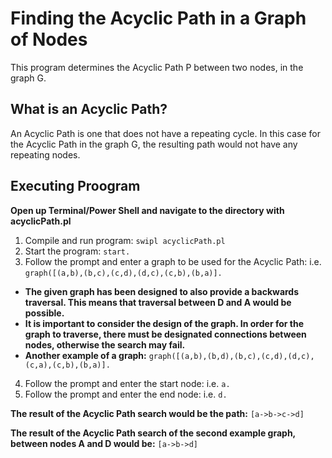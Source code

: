 # Finding the Acyclic Path in a Graph of Nodes
This program determines the Acyclic Path P between two nodes, in the graph G.

##  What is an Acyclic Path?
An Acyclic Path is one that does not have a repeating cycle. In this case for the Acyclic Path in the graph G, the resulting path would not have any repeating nodes.

## Executing Proogram
**Open up Terminal/Power Shell and navigate to the directory with acyclicPath.pl**

1. Compile and run program: ``` swipl acyclicPath.pl ```
2. Start the program: ``` start. ```
3. Follow the prompt and enter a graph to be used for the Acyclic Path: i.e. ``` graph([(a,b),(b,c),(c,d),(d,c),(c,b),(b,a)]. ```
  * **The given graph has been designed to also provide a backwards traversal. This means that traversal between D and A would be possible.**
  * **It is important to consider the design of the graph. In order for the graph to traverse, there must be designated connections between nodes, otherwise the search may fail.**
  * **Another example of a graph:** ```graph([(a,b),(b,d),(b,c),(c,d),(d,c),(c,a),(c,b),(b,a)]. ```

4. Follow the prompt and enter the start node: i.e. ``` a. ```
5. Follow the prompt and enter the end node: i.e. ``` d. ```

**The result of the Acyclic Path search would be the path:** ``` [a->b->c->d] ```

**The result of the Acyclic Path search of the second example graph, between nodes A and D would be:** ``` [a->b->d] ```
